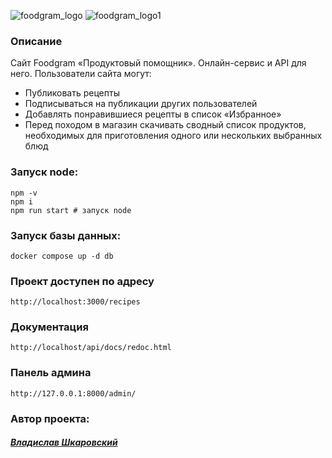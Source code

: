 ![foodgram_logo](https://github.com/0z0nize/foodgram-project-react/assets/112638163/be1f57f6-0a59-4fb2-912d-16ae08a4e781)
![foodgram_logo1](https://github.com/0z0nize/foodgram-project-react/assets/112638163/6107a549-bf07-4999-aaf0-eb3a334e848f)

### Описание

Cайт Foodgram «Продуктовый помощник». Онлайн-сервис и API для него. 
Пользователи сайта могут:
* Публиковать рецепты
* Подписываться на публикации других пользователей 
* Добавлять понравившиеся рецепты в список «Избранное»
* Перед походом в магазин скачивать сводный список продуктов, необходимых для приготовления одного или нескольких выбранных блюд

### Запуск node:

```
npm -v
npm i
npm run start # запуск node
```

### Запуск базы данных:
```
docker compose up -d db
```

### Проект доступен по адресу
```
http://localhost:3000/recipes
```
### Документация
```
http://localhost/api/docs/redoc.html
```
### Панель админа
```
http://127.0.0.1:8000/admin/
```

### Автор проекта:
#### [_Владислав Шкаровский_](https://github.com/0z0nize)
